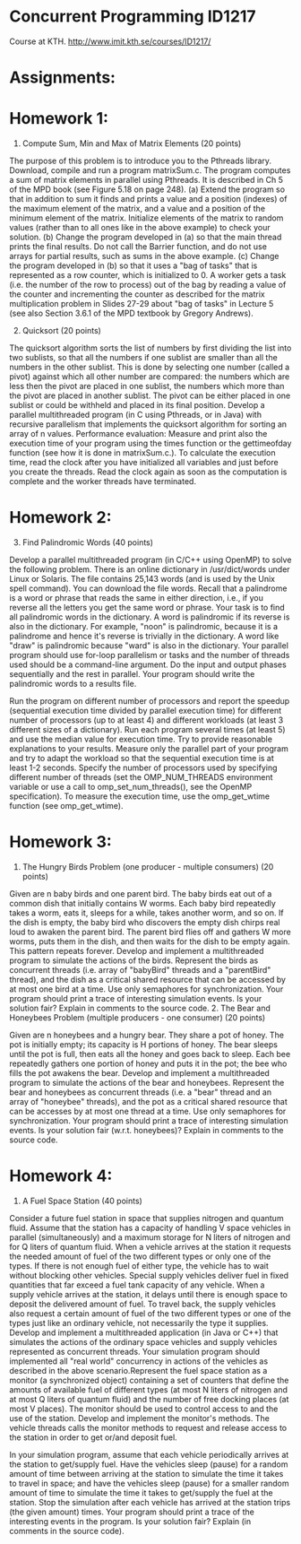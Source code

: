Concurrent Programming ID1217
=============================

Course at KTH. 
http://www.imit.kth.se/courses/ID1217/

Assignments:
============

Homework 1:
==========

1. Compute Sum, Min and Max of Matrix Elements (20 points)

The purpose of this problem is to introduce you to the Pthreads library.
Download, compile and run a program matrixSum.c. The program computes a sum of matrix elements in parallel using Pthreads. It is described in Ch 5 of the MPD book (see Figure 5.18 on page 248).
(a) Extend the program so that in addition to sum it finds and prints a value and a position (indexes) of the maximum element of the matrix, and a value and a position of the minimum element of the matrix.  Initialize elements of the matrix to random values (rather than to all ones like in the above example) to check your solution. 
(b) Change the program developed in (a) so that the main thread prints the final results. Do not call the Barrier function, and do not use arrays for partial results, such as  sums in the above example.
(c) Change the program developed in (b) so that it uses a "bag of tasks" that is represented as a row counter, which is initialized to 0. A worker gets a task (i.e. the number of the row to process) out of the bag by reading a value of the counter and incrementing the counter as described for the matrix multiplication problem in Slides 27-29 about "bag of tasks" in Lecture 5  (see also Section 3.6.1 of the MPD textbook by Gregory Andrews). 


2. Quicksort (20 points)

The quicksort algorithm sorts the list of numbers by first dividing the list into two sublists, so that all the numbers if one sublist  are smaller than all the numbers in the other sublist. This is done by selecting one number (called a pivot) against which all other number are compared: the numbers which are less then the pivot are placed in one sublist, the numbers which more than the pivot are placed in another sublist. The pivot can be either placed in one sublist or could be withheld and placed in its final position. Develop a parallel multithreaded program (in C using Pthreads, or in Java) with recursive parallelism that implements the quicksort algorithm for sorting an array of n values. Performance evaluation: Measure and print also the execution time of your program using the times function or the gettimeofday function (see how it is done in matrixSum.c.). To calculate the execution time, read the clock after you have initialized all variables and just before you create the threads. Read the clock again as soon as the computation is complete and the worker threads have terminated.


Homework 2:
===========
3. Find Palindromic Words (40 points)

Develop a parallel multithreaded program (in C/C++ using OpenMP) to solve the following problem. There is an online dictionary in /usr/dict/words under Linux or Solaris. The file contains 25,143 words (and is used by the Unix spell command). You can download the file words. Recall that a palindrome is a word or phrase that reads the same in either direction, i.e., if you reverse all the letters you get the same word or phrase. Your task is to find all palindromic words in the dictionary. A word is palindromic if its reverse is also in the dictionary. For example, "noon" is palindromic, because it is a palindrome and hence it's reverse is trivially in the dictionary. A word like "draw" is palindromic because "ward" is also in the dictionary. 
Your parallel program should use for-loop parallelism or tasks and the number of threads used should be a command-line argument. Do the input and output phases sequentially and the rest in parallel. Your program should write the palindromic words to a results file. 

Run the program on different number of processors and report the speedup (sequential execution time divided by parallel execution time) for different number of processors (up to at least 4) and different workloads (at least 3 different sizes of a dictionary). Run each program several times (at least 5) and use the median value for execution time. Try to provide reasonable explanations to your  results. Measure only the parallel part of your program and try to adapt the workload so that the sequential execution time is at least 1-2 seconds. Specify the number of processors used by specifying different number of threads (set the OMP_NUM_THREADS environment variable or use a call to omp_set_num_threads(), see the OpenMP specification).
To measure the execution time, use  the omp_get_wtime function (see omp_get_wtime).

Homework 3:
==========

1. The Hungry Birds Problem  (one producer - multiple consumers) (20 points)

Given are n baby birds and one parent bird. The baby birds eat out of a common dish that initially contains W worms. Each baby bird repeatedly takes a worm, eats it, sleeps for a while, takes another worm, and so on. If the dish is empty, the baby bird who discovers the empty dish chirps real loud to awaken the parent bird. The parent bird flies off and gathers W more worms, puts them in the dish, and then waits for the dish to be empty again. This pattern repeats forever.
Develop and implement a multithreaded program to simulate the actions of the birds. Represent the birds as concurrent threads (i.e. array of "babyBird" threads and a "parentBird" thread), and the dish as a critical shared resource that can be accessed by at most one bird at a time. Use only semaphores for synchronization. Your program should print a trace of interesting simulation events. Is your solution fair? Explain in comments to the source code. 
2. The Bear and Honeybees Problem (multiple producers - one consumer) (20 points)

Given are n honeybees and a hungry bear. They share a pot of honey. The pot is initially empty; its capacity is H portions of honey. The bear sleeps until the pot is full, then eats all the honey and goes back to sleep. Each bee repeatedly gathers one portion of honey and puts it in the pot; the bee who fills the pot awakens the bear.
Develop and implement a multithreaded program to simulate the actions of the bear and honeybees. Represent the bear and honeybees as concurrent threads (i.e. a "bear" thread and an array of "honeybee" threads), and the pot as a critical shared resource that can be accesses by at most one thread at a time. Use only semaphores for synchronization. Your program should print a trace of interesting simulation events. Is your solution fair (w.r.t. honeybees)? Explain in comments to the source code.

Homework 4:
===========
1. A Fuel Space Station (40 points)

Consider a future fuel station in space that supplies nitrogen and quantum fluid. Assume that the station has a capacity of handling V space vehicles in parallel (simultaneously) and a maximum storage for N liters of nitrogen and for Q liters of quantum fluid. When a vehicle arrives at the station it requests the needed amount of fuel of the two different types or only one of the types. If there is not enough fuel of either type, the vehicle has to wait without blocking other vehicles. Special supply vehicles deliver fuel in fixed quantities that far exceed a fuel tank capacity of any vehicle. When a supply vehicle arrives at the station, it delays until there is enough space to deposit the delivered amount of fuel. To travel back, the supply vehicles also request a certain amount of fuel of the two different types or one of the types just like an ordinary vehicle, not necessarily the type it supplies.
Develop and implement a multithreaded application (in Java or C++) that simulates the actions of the ordinary space vehicles and supply vehicles represented as concurrent threads. Your simulation program should implemented all "real world" concurrency in actions of the vehicles as described in the above scenario.Represent the fuel space station as a monitor (a synchronized object) containing a set of counters that define the amounts of available fuel of different types (at most  N liters of nitrogen and at most Q liters of quantum fluid) and the number of free docking places (at most V places). The monitor should be used to control access to and the use of the station. Develop and implement the monitor's methods. The vehicle threads calls the monitor methods to request and release  access to the station in order to get or/and deposit fuel. 

In your simulation program, assume that each vehicle periodically arrives at the station to get/supply fuel. Have the vehicles sleep (pause) for a random amount of time between arriving at the station to simulate the time it takes to travel in space; and have the vehicles sleep (pause) for a smaller random amount of time to simulate the time it takes to get/supply the fuel at the station. Stop the simulation after each vehicle has arrived at the station trips (the given amount) times. Your program should print a trace of the interesting events in the program. 
Is your solution fair? Explain (in comments in the source code).

